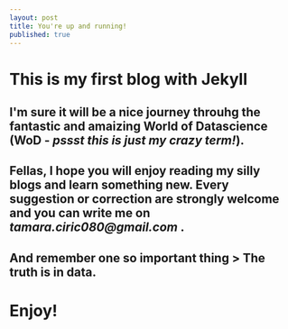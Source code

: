 ```yaml
---
layout: post
title: You're up and running!
published: true
---
```


# This is my first blog with Jekyll

## I'm sure it will be a nice journey throuhg the fantastic and amaizing World of Datascience (WoD - _pssst this is just my crazy term!_).
## Fellas, I hope you will enjoy reading my silly blogs and learn something new. Every suggestion or correction are strongly welcome and you can write me on _tamara.ciric080@gmail.com_ .
## And remember one so important thing > The truth is in data.

# Enjoy!



